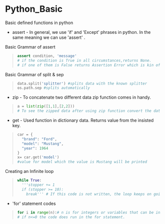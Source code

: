 # **Python_Basic**

Basic defined functions in python

* assert - In general, we use 'if' and 'Except' phrases in python. In the same meaning we can use 'assert' . 

Basic Grammar of assert

> ```python
> assert condition, 'message' 
> # if the condition is True in all circumstances,returns None.
> # if one of them is False returns Assertion Error which is kin of safe code.  
> ```

Basic Grammar of split & sep

> ```python
> data.split('splitter') #splits data with the known splitter
> os.path.sep #splits automatically
> ```

* zip - To concatenate two different data zip function comes in handy.

> ```python
> a = list(zip([1,1],[2,2]))
> # To see the zipped data after using zip function convert the data type to list or tuple. If not, type will be printed
> ```

* get - Used function in dictionary data. Returns value from the insisted key.

> ```python
> car = {
>   "brand": "Ford",
>   "model": "Mustang",
>   "year": 1964
> }
> x= car.get('model')
> #value for model which the value is Mustang will be printed
> ```

Creating an Infinite loop

> ```python
> while True: 
>   '''stopper += 1
>   if (stopper >= 10):
>     break''' # If this code is not written, the loop keeps on going
> ```
>

* 'for' statement codes

> ```python
> for i in range(n):# n is for integers or variables that can be integers
> # if n<=0 the code does run in the for statement.
> ```







